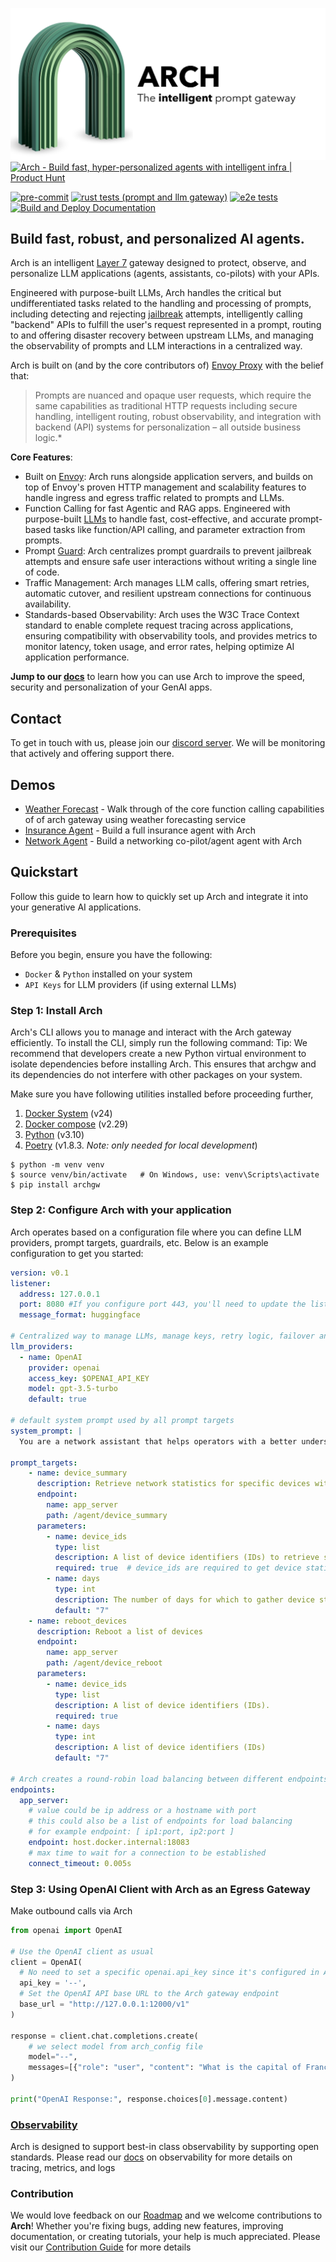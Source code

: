 ![alt text](image.png)
<a href="https://www.producthunt.com/posts/arch-3?embed=true&utm_source=badge-top-post-badge&utm_medium=badge&utm_souce=badge-arch&#0045;3" target="_blank"><img src="https://api.producthunt.com/widgets/embed-image/v1/top-post-badge.svg?post_id=565761&theme=light&period=daily" alt="Arch - Build&#0032;fast&#0044;&#0032;hyper&#0045;personalized&#0032;agents&#0032;with&#0032;intelligent&#0032;infra | Product Hunt" style="width: 250px; height: 54px;" width="250" height="54" /></a>


[![pre-commit](https://github.com/katanemo/arch/actions/workflows/pre-commit.yml/badge.svg)](https://github.com/katanemo/arch/actions/workflows/pre-commit.yml)
[![rust tests (prompt and llm gateway)](https://github.com/katanemo/arch/actions/workflows/rust_tests.yml/badge.svg)](https://github.com/katanemo/arch/actions/workflows/rust_tests.yml)
[![e2e tests](https://github.com/katanemo/arch/actions/workflows/e2e_tests.yml/badge.svg)](https://github.com/katanemo/arch/actions/workflows/e2e_tests.yml)
[![Build and Deploy Documentation](https://github.com/katanemo/arch/actions/workflows/static.yml/badge.svg)](https://github.com/katanemo/arch/actions/workflows/static.yml)

## Build fast, robust, and personalized AI agents.

Arch is an intelligent [Layer 7](https://www.cloudflare.com/learning/ddos/what-is-layer-7/) gateway designed to protect, observe, and personalize LLM applications (agents, assistants, co-pilots) with your APIs.

Engineered with purpose-built LLMs, Arch handles the critical but undifferentiated tasks related to the handling and processing of prompts, including detecting and rejecting [jailbreak](https://github.com/verazuo/jailbreak_llms) attempts, intelligently calling "backend" APIs to fulfill the user's request represented in a prompt, routing to and offering disaster recovery between upstream LLMs, and managing the observability of prompts and LLM interactions in a centralized way.

 Arch is built on (and by the core contributors of) [Envoy Proxy](https://www.envoyproxy.io/) with the belief that:

>Prompts are nuanced and opaque user requests, which require the same capabilities as traditional HTTP requests including secure handling, intelligent routing, robust observability, and integration with backend (API) systems for personalization – all outside business logic.*

**Core Features**:
  - Built on [Envoy](https://envoyproxy.io): Arch runs alongside application servers, and builds on top of Envoy's proven HTTP management and scalability features to handle ingress and egress traffic related to prompts and LLMs.
  - Function Calling for fast Agentic and RAG apps. Engineered with purpose-built [LLMs](https://huggingface.co/collections/katanemo/arch-function-66f209a693ea8df14317ad68) to handle fast, cost-effective, and accurate prompt-based tasks like function/API calling, and parameter extraction from prompts.
  - Prompt [Guard](https://huggingface.co/collections/katanemo/arch-guard-6702bdc08b889e4bce8f446d): Arch centralizes prompt guardrails to prevent jailbreak attempts and ensure safe user interactions without writing a single line of code.
  - Traffic Management: Arch manages LLM calls, offering smart retries, automatic cutover, and resilient upstream connections for continuous availability.
  - Standards-based Observability: Arch uses the W3C Trace Context standard to enable complete request tracing across applications, ensuring compatibility with observability tools, and provides metrics to monitor latency, token usage, and error rates, helping optimize AI application performance.

**Jump to our [docs](https://docs.archgw.com)** to learn how you can use Arch to improve the speed, security and personalization of your GenAI apps.

## Contact
To get in touch with us, please join our [discord server](https://discord.gg/pGZf2gcwEc). We will be monitoring that actively and offering support there.

## Demos
* [Weather Forecast](demos/weather_forecast/README.md) - Walk through of the core function calling capabilities of of arch gateway using weather forecasting service
* [Insurance Agent](demos/insurance_agent/README.md) - Build a full insurance agent with Arch
* [Network Agent](demos/network_agent/README.md) - Build a networking co-pilot/agent agent with Arch

## Quickstart

Follow this guide to learn how to quickly set up Arch and integrate it into your generative AI applications.

### Prerequisites

Before you begin, ensure you have the following:

- `Docker` & `Python` installed on your system
- `API Keys` for LLM providers (if using external LLMs)

### Step 1: Install Arch

Arch's CLI allows you to manage and interact with the Arch gateway efficiently. To install the CLI, simply run the following command:
Tip: We recommend that developers create a new Python virtual environment to isolate dependencies before installing Arch. This ensures that archgw and its dependencies do not interfere with other packages on your system.

Make sure you have following utilities installed before proceeding further,

1. [Docker System](https://docs.docker.com/get-started/get-docker/) (v24)
2. [Docker compose](https://docs.docker.com/compose/install/) (v2.29)
3. [Python](https://www.python.org/downloads/) (v3.10)
4. [Poetry](https://python-poetry.org/docs/#installing-with-the-official-installer) (v1.8.3. *Note: only needed for local development*)


```console
$ python -m venv venv
$ source venv/bin/activate   # On Windows, use: venv\Scripts\activate
$ pip install archgw
```

### Step 2: Configure Arch with your application

Arch operates based on a configuration file where you can define LLM providers, prompt targets, guardrails, etc.
Below is an example configuration to get you started:

```yaml
version: v0.1
listener:
  address: 127.0.0.1
  port: 8080 #If you configure port 443, you'll need to update the listener with tls_certificates
  message_format: huggingface

# Centralized way to manage LLMs, manage keys, retry logic, failover and limits in a central way
llm_providers:
  - name: OpenAI
    provider: openai
    access_key: $OPENAI_API_KEY
    model: gpt-3.5-turbo
    default: true

# default system prompt used by all prompt targets
system_prompt: |
  You are a network assistant that helps operators with a better understanding of network traffic flow and perform actions on networking operations. No advice on manufacturers or purchasing decisions.

prompt_targets:
    - name: device_summary
      description: Retrieve network statistics for specific devices within a time range
      endpoint:
        name: app_server
        path: /agent/device_summary
      parameters:
        - name: device_ids
          type: list
          description: A list of device identifiers (IDs) to retrieve statistics for.
          required: true  # device_ids are required to get device statistics
        - name: days
          type: int
          description: The number of days for which to gather device statistics.
          default: "7"
    - name: reboot_devices
      description: Reboot a list of devices
      endpoint:
        name: app_server
        path: /agent/device_reboot
      parameters:
        - name: device_ids
          type: list
          description: A list of device identifiers (IDs).
          required: true
        - name: days
          type: int
          description: A list of device identifiers (IDs)
          default: "7"

# Arch creates a round-robin load balancing between different endpoints, managed via the cluster subsystem.
endpoints:
  app_server:
    # value could be ip address or a hostname with port
    # this could also be a list of endpoints for load balancing
    # for example endpoint: [ ip1:port, ip2:port ]
    endpoint: host.docker.internal:18083
    # max time to wait for a connection to be established
    connect_timeout: 0.005s
```
### Step 3: Using OpenAI Client with Arch as an Egress Gateway

Make outbound calls via Arch

```python
from openai import OpenAI

# Use the OpenAI client as usual
client = OpenAI(
  # No need to set a specific openai.api_key since it's configured in Arch's gateway
  api_key = '--',
  # Set the OpenAI API base URL to the Arch gateway endpoint
  base_url = "http://127.0.0.1:12000/v1"
)

response = client.chat.completions.create(
    # we select model from arch_config file
    model="--",
    messages=[{"role": "user", "content": "What is the capital of France?"}],
)

print("OpenAI Response:", response.choices[0].message.content)

```

### [Observability](https://docs.archgw.com/guides/observability/observability.html)
Arch is designed to support best-in class observability by supporting open standards. Please read our [docs](https://docs.archgw.com/guides/observability/observability.html) on observability for more details on tracing, metrics, and logs

### Contribution
We would love feedback on our [Roadmap](https://github.com/orgs/katanemo/projects/1) and we welcome contributions to **Arch**!
Whether you're fixing bugs, adding new features, improving documentation, or creating tutorials, your help is much appreciated.
Please visit our [Contribution Guide](CONTRIBUTING.md) for more details

